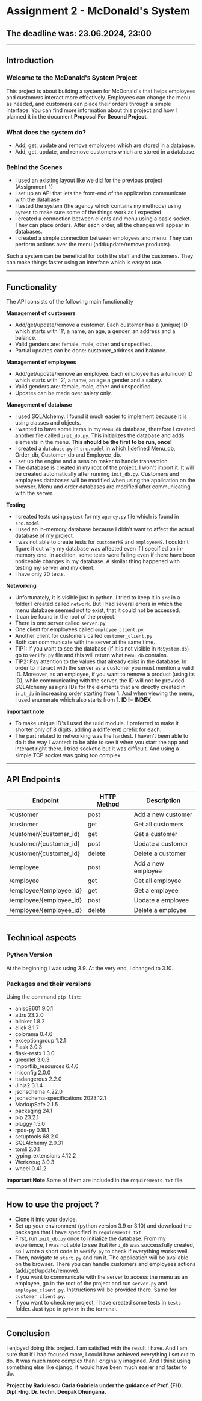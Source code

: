 # Assignment 2 - McDonald's System
## The deadline was: 23.06.2024, 23:00

---

## Introduction
### Welcome to the McDonald's System Project
This project is about building a system for McDonald's that helps employees and customers interact more effectively.
Employees can change the menu as needed, and customers can place their orders through a simple interface.
You can find more information about this project and how I planned it in the document **Proposal For Second Project**.

### What does the system do?
* Add, get, update and remove employees which are stored in a database.
* Add, get, update, and remove customers which are stored in a database.

### Behind the Scenes
* I used an existing layout like we did for the previous project (Assignment-1)
* I set up an API that lets the front-end of the application communicate with the database
* I tested the system (the agency which contains my methods) using `pytest` to make sure some of the things work as I expected
* I created a connection between clients and menu using a basic socket. They can place orders. After each order, all the changes will appear in databases.
* I created a simple connection between employees and menu. They can perform actions over the menu (add/update/remove products).

Such a system can be beneficial for both the staff and the customers. They can make things faster using an interface which is easy to use.

---

## Functionality
The API consists of the following main functionality

**Management of customers**
* Add/get/update/remove a customer. Each customer has a (unique) ID which starts with '1', a name, an age, a gender, an address and a balance.
* Valid genders are: female, male, other and unspecified.
* Partial updates can be done: customer_address and balance.

**Management of employees**
* Add/get/update/remove an employee. Each employee has a (unique) ID which starts with '2', a name, an age a gender and a salary.
* Valid genders are: female, male, other and unspecified.
* Updates can be made over salary only.

**Management of database**
* I used SQLAlchemy. I found it much easier to implement because it is using classes and objects.
* I wanted to have some items in my `Menu_db` database, therefore I created another file called `init_db.py`. This initializes the database and adds elements in the menu. **This should be the first to be run, once!**
* I created a `database.py` in `src.model` in which I defined Menu_db, Order_db, Customer_db and Employee_db. 
* I set up the engine and a session maker to handle transaction.
* The database is created in my root of the project. I won't import it. It will be created automatically after running `init_db.py`. Customers and employees databases will be modified when using the application on the browser. Menu and order databases are modified after communicating with the server.

**Testing**
* I created tests using `pytest` for my `agency.py` file which is found in `src.model`
* I used an in-memory database because I didn't want to affect the actual database of my project.
* I was not able to create tests for `customerNS` and `employeeNS`. I couldn't figure it out why my database was affected even if I specified an in-memory one. In addition, some tests were failing even if there have been noticeable changes in my database. A similar thing happened with testing my server and my client.
* I have only 20 tests.

**Networking**
* Unfortunately, it is visible just in python. I tried to keep it in `src` in a folder I created called `network`. But I had several errors in which the menu database seemed not to exist, that it could not be accessed.
* It can be found in the root of the project. 
* There is one server called `server.py` 
* One client for employees called `employee_client.py`
* Another client for customers called `customer_client.py`
* Both can communicate with the server at the same time.
* TIP1: If you want to see the database (if it is not visible in `McSystem.db`) go to `verify.py` file and this will return what `Menu_db` contains.
* TIP2: Pay attention to the values that already exist in the database. In order to interact with the server as a customer you must mention a valid ID. Moreover, as an employee, if you want to remove a product (using its ID), while communicating with the server, the ID will not be provided. SQLAlchemy assigns IDs for the elements that are directly created in `init_db` in increasing order starting from 1. And when viewing the menu, I used enumerate which also starts from 1. **ID != INDEX**

**Important note**
* To make unique ID's I used the uuid module. I preferred to make it shorter only of 8 digits, adding a (different) prefix for each. 
* The part related to networking was the hardest. I haven't been able to do it the way I wanted: to be able to see it when you start the app and interact right there. I tried socketio but it was difficult. And using a simple TCP socket was going too complex.

---

## API Endpoints

| Endpoint                | HTTP Method | Description        |
|-------------------------|-------------|--------------------|
| /customer               | post        | Add a new customer |
| /customer               | get         | Get all customers  |
| /customer/{customer_id} | get         | Get a customer     | 
| /customer/{customer_id} | post        | Update a customer  | 
| /customer/{customer_id} | delete      | Delete a customer  | 
| /employee               | post        | Add a new employee |
| /employee               | get         | Get all employee   |
| /employee/{employee_id} | get         | Get a employee     | 
| /employee/{employee_id} | post        | Update a employee  | 
| /employee/{employee_id} | delete      | Delete a employee  | 

---

## Technical aspects

### Python Version
At the beginning I was using 3.9. At the very end, I changed to 3.10.

### Packages and their versions
Using the command `pip list`:
* aniso8601                 9.0.1 
* attrs                     23.2.0 
* blinker                   1.8.2 
* click                     8.1.7 
* colorama                  0.4.6 
* exceptiongroup            1.2.1 
* Flask                     3.0.3 
* flask-restx               1.3.0 
* greenlet                  3.0.3 
* importlib_resources       6.4.0 
* iniconfig                 2.0.0 
* itsdangerous              2.2.0 
* Jinja2                    3.1.4 
* jsonschema                4.22.0 
* jsonschema-specifications 2023.12.1 
* MarkupSafe                2.1.5 
* packaging                 24.1 
* pip                       23.2.1 
* pluggy                    1.5.0 
* rpds-py                   0.18.1 
* setuptools                68.2.0 
* SQLAlchemy                2.0.31 
* tomli                     2.0.1 
* typing_extensions         4.12.2 
* Werkzeug                  3.0.3 
* wheel                     0.41.2

**Important Note**
Some of them are included in the `requirements.txt` file.

---

## How to use the project ?
* Clone it into your device.
* Set up your environment (python version 3.9 or 3.10) and download the packages that I have specified in `requirements.txt`. 
* First, run `init_db.py` once to initialize the database. From my experience, I was not able to see that `Menu_db` was successfully created, so I wrote a short code in `verify.py` to check if everything works well.
* Then, navigate to `start.py` and run it. The application will be available on the browser. There you can handle customers and employees actions (add/get/update/remove).
* If you want to communicate with the server to access the menu as an employee, go in the root of the project and run `server.py` and `employee_client.py`. Instructions will be provided there. Same for `customer_client.py`.
* If you want to check my project, I have created some tests in `tests` folder. Just type in `pytest` in the terminal.

---

## Conclusion 

I enjoyed doing this project. I am satisfied with the result I have. And I am sure that if I had focused more, I could have achieved everything I set out to do. 
It was much more complex than I originally imagined. And I think using something else like django, it would have been much easier and faster to do.

__Project by Radulescu Carla Gabriela under the guidance of Prof. (FH). Dipl.-Ing. Dr. techn. Deepak Dhungana.__
